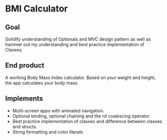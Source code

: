 #  BMI Calculator

## Goal

Solidify understanding of Optionals and MVC design pattern as well as hammer out my understanding and best practice implementation of Classes.

## End product

A working Body Mass Index calculator. Based on your weight and height, the app calculates your body mass.

## Implements

* Multi-screen apps with animated navigation.
* Optional binding, optional chaining and the nil coalescing operator.
* Best practice implementation of classes and difference between classes and structs. 
* String formatting and color literals
